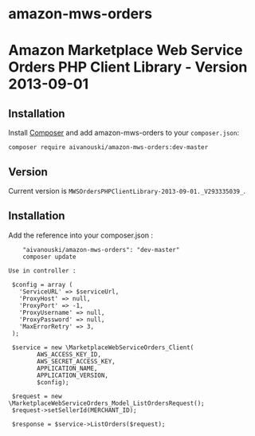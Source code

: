 # amazon-mws-orders
Amazon Marketplace Web Service Orders PHP Client Library - Version 2013-09-01
=================================================

Installation
------------

Install [Composer](http://getcomposer.org/) and add amazon-mws-orders to your `composer.json`:

    composer require aivanouski/amazon-mws-orders:dev-master

Version
-------

Current version is `MWSOrdersPHPClientLibrary-2013-09-01._V293335039_`.

Installation
----------
Add the reference into your composer.json : 
```
    "aivanouski/amazon-mws-orders": "dev-master"
	composer update
```

```
Use in controller :

 $config = array (
   'ServiceURL' => $serviceUrl,
   'ProxyHost' => null,
   'ProxyPort' => -1,
   'ProxyUsername' => null,
   'ProxyPassword' => null,
   'MaxErrorRetry' => 3,
 );

 $service = new \MarketplaceWebServiceOrders_Client(
        AWS_ACCESS_KEY_ID,
        AWS_SECRET_ACCESS_KEY,
        APPLICATION_NAME,
        APPLICATION_VERSION,
        $config);
		
 $request = new \MarketplaceWebServiceOrders_Model_ListOrdersRequest();
 $request->setSellerId(MERCHANT_ID);
 
 $response = $service->ListOrders($request);
 ```